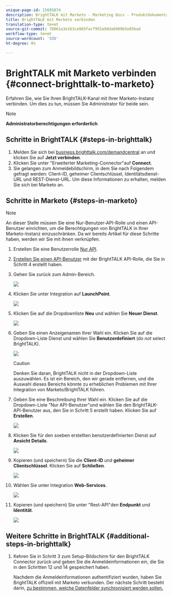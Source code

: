 ```yaml
---
unique-page-id: 15695874
description: BrightTALK mit Marketo - Marketing Docs - Produktdokumentation verbinden
title: BrightTALK mit Marketo verbinden
translation-type: tm+mt
source-git-commit: 78961a3e163ce903facf955a9dda6909b5e85bad
workflow-type: tm+mt
source-wordcount: '335'
ht-degree: 0%

---
```



# BrightTALK mit Marketo verbinden {#connect-brighttalk-to-marketo}

Erfahren Sie, wie Sie Ihren BrightTALK-Kanal mit Ihrer Marketo-Instanz verbinden. Um dies zu tun, müssen Sie Administrator für beide sein.

>[!NOTE]
>
>**Administratorberechtigungen erforderlich**

## Schritte in BrightTALK {#steps-in-brighttalk}

1. Melden Sie sich bei [business.brighttalk.com/demandcentral](http://business.brighttalk.com/demandcentral/login) an und klicken Sie auf **Jetzt verbinden**.
1. Klicken Sie unter &quot;Erweiterter Marketing-Connector&quot;auf **Connect**.
1. Sie gelangen zum Anmeldebildschirm, in dem Sie nach Folgendem gefragt werden: Client-ID, geheimer Clientschlüssel, Identitätsdienst-URL und REST-Dienst-URL. Um diese Informationen zu erhalten, melden Sie sich bei Marketo an.

## Schritte in Marketo {#steps-in-marketo}

>[!NOTE]
>
>An dieser Stelle müssen Sie eine Nur-Benutzer-API-Rolle und einen API-Benutzer einrichten, um die Berechtigungen von BrightTALK in Ihrer Marketo-Instanz einzuschränken. Da wir bereits Artikel für diese Schritte haben, werden wir Sie mit ihnen verknüpfen.

1. Erstellen Sie eine Benutzerrolle [Nur API](/help/marketo/product-docs/administration/users-and-roles/create-an-api-only-user-role.md).
1. [Erstellen Sie einen API-Benutzer](/help/marketo/product-docs/administration/users-and-roles/create-an-api-only-user.md) mit der BrightTALK API-Rolle, die Sie in Schritt 4 erstellt haben.
1. Gehen Sie zurück zum Admin-Bereich.

   ![](assets/one.png)

1. Klicken Sie unter Integration auf **LaunchPoint**.

   ![](assets/two.png)

1. Klicken Sie auf die Dropdownliste **Neu** und wählen Sie **Neuer Dienst**.

   ![](assets/three.png)

1. Geben Sie einen Anzeigenamen Ihrer Wahl ein. Klicken Sie auf die Dropdown-Liste Dienst und wählen Sie **Benutzerdefiniert** (do _not_ select BrightTALK).

   ![](assets/four.png)

   >[!CAUTION]
   >
   >Denken Sie daran, BrightTALK nicht in der Dropdown-Liste auszuwählen. Es ist ein Bereich, den wir gerade entfernen, und die Auswahl dieses Bereichs könnte zu erheblichen Problemen mit Ihrer Integration von Marketo/BrightTALK führen.

1. Geben Sie eine Beschreibung Ihrer Wahl ein. Klicken Sie auf die Dropdown-Liste &quot;Nur API-Benutzer&quot;und wählen Sie den BrightTALK-API-Benutzer aus, den Sie in Schritt 5 erstellt haben. Klicken Sie auf **Erstellen**.

   ![](assets/five.png)

1. Klicken Sie für den soeben erstellten benutzerdefinierten Dienst auf **Ansicht Details**.

   ![](assets/six.png)

1. Kopieren (und speichern) Sie die **Client-ID** und **geheimer Clientschlüssel**. Klicken Sie auf **Schließen**.

   ![](assets/eight-1.png)

1. Wählen Sie unter Integration **Web-Services**.

   ![](assets/nine-1.png)

1. Kopieren (und speichern) Sie unter &quot;Rest-API&quot;den **Endpunkt** und **Identität**.

   ![](assets/ten.png)

## Weitere Schritte in BrightTALK {#additional-steps-in-brighttalk}

1. Kehren Sie in Schritt 3 zum Setup-Bildschirm für den BrightTALK Connector zurück und geben Sie die Anmeldeinformationen ein, die Sie in den Schritten 12 und 14 gespeichert haben.

   Nachdem die Anmeldeinformationen authentifiziert wurden, haben Sie BrightTALK offiziell mit Marketo verbunden. Der nächste Schritt besteht darin, [zu bestimmen, welche Datenfelder synchronisiert werden sollen.](http://support.brighttalk.com/hc/en-us/articles/115005131274-BrightTALK-Connector-for-Marketo-Choose-the-Fields-to-Sync)
